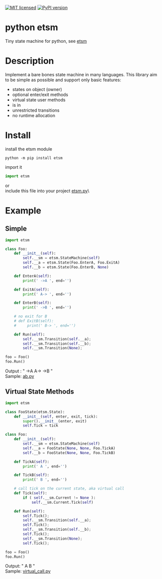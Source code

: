 [![MIT licensed](https://img.shields.io/badge/license-MIT-blue.svg)](LICENSE)
[![PyPI version](https://badge.fury.io/py/etsm.svg)](https://badge.fury.io/py/etsm)

# python etsm
Tiny state machine for python, see [etsm](https://github.com/ethiffeault/etsm)

# Description
Implement a bare bones state machine in many languages. This library aim to be simple as possible and support only basic features: 

- states on object (owner)
- optional enter/exit methods
- virtual state user methods
- is in
- unrestricted transitions
- no runtime allocation

# Install

install the etsm module
```
python -m pip install etsm
```
import it
```python
import etsm
```
or\
include this file into your project [etsm.py](https://github.com/ethiffeault/etsm/blob/main/python/etsm/src/etsm.py)\

# Example

## Simple

```python
import etsm

class Foo:
    def __init__(self):
        self.__sm = etsm.StateMachine(self)
        self.__a = etsm.State(Foo.EnterA, Foo.ExitA)
        self.__b = etsm.State(Foo.EnterB, None)

    def EnterA(self):
        print(' ->A ', end='')

    def ExitA(self):
        print(' A-> ', end='')

    def EnterB(self):
        print(' ->B ', end='')

    # no exit for B
    # def ExitB(self):
    #     print(' B-> ', end='')

    def Run(self):
        self.__sm.Transition(self.__a);
        self.__sm.Transition(self.__b);
        self.__sm.Transition(None);

foo = Foo()
foo.Run()
```
Output : " ->A  A->  ->B "\
Sample: [ab.py](https://github.com/ethiffeault/etsm/blob/main/python/sample/ab.py)

## Virtual State Methods

```python
import etsm

class FooState(etsm.State):
    def __init__(self, enter, exit, tick):
        super().__init__(enter, exit)
        self.Tick = tick

class Foo:
    def __init__(self):
        self.__sm = etsm.StateMachine(self)
        self.__a = FooState(None, None, Foo.TickA)
        self.__b = FooState(None, None, Foo.TickB)

    def TickA(self):
        print(' A ', end='')

    def TickB(self):
        print(' B ', end='')

    # call tick on the current state, aka virtual call
    def Tick(self):
        if ( self.__sm.Current != None ):
            self.__sm.Current.Tick(self)

    def Run(self):
        self.Tick();
        self.__sm.Transition(self.__a);
        self.Tick();
        self.__sm.Transition(self.__b);
        self.Tick();
        self.__sm.Transition(None);
        self.Tick();

foo = Foo()
foo.Run()
```
Output: " A  B "\
Sample: [virtual_call.py](https://github.com/ethiffeault/etsm/blob/main/python/sample/virtual_call.py)
